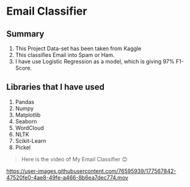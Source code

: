 # **Email Classifier**


## Summary
1. This Project Data-set has been taken from Kaggle
1. This classifies Email into Spam or Ham. 
2. I have use Logistic Regression as a model, which is giving 97% F1-Score.

## Libraries that I have used
1. Pandas
2. Numpy
3. Matplotlib
4. Seaborn
5. WordCloud
6. NLTK
7. Scikit-Learn 
8. Pickel


> Here is the video of My Email Classifier :blush:

https://user-images.githubusercontent.com/76595939/177567842-47520fe0-4ae8-49fe-a466-8b6ea7dec774.mov

